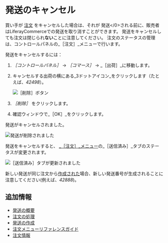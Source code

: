# 発送のキャンセル

買い手が [注文](../orders/processing-an-order.md) をキャンセルした場合は、それが
発送</0>される前に、販売者はLiferayCommerceでの発送を取り消すことができます。 発送をキャンセルしても注文は閉じられ**ない**ことに注意してください。 注文のステータスの管理は、コントロールパネルの_［注文］_メニューで行います。</p> 

発送をキャンセルするには：

1. _［コントロールパネル］_ → _［コマース］_ → _［出荷］_に移動します。
2. キャンセルする出荷の横にある_3ドットアイコン_をクリックします（たとえば、_42498_）。
   
   ![［削除］ボタン](./cancelling-a-shipment/images/01.png)

3. _［削除］_ をクリックします。

4. 確認ウィンドウで_［OK］_をクリックします。

発送がキャンセルされました。

![発送が削除されました](./cancelling-a-shipment/images/02.png)

発送をキャンセルすると、 [_［注文］_メニュー](../orders/orders-menu-reference-guide.md)の_［送信済み］_タブのステータスが変更されます。

![［送信済み］タブが更新されました](./cancelling-a-shipment/images/03.png)

新しい発送が同じ注文から[作成された](./creating-a-shipment.md)場合、新しい発送番号が生成されることに注意してください(例えば、_42888_)。



## 追加情報

* [発送の概要](./introduction-to-shipments.md)
* [注文の処理](../orders/processing-an-order.md)
* [発送の作成](./creating-a-shipment.md)
* [注文メニューリファレンスガイド](../orders/orders-menu-reference-guide.md)
* [注文情報](../orders/order-information.md)
